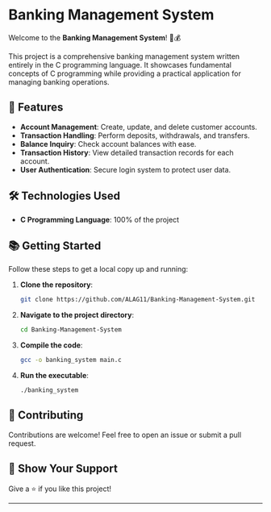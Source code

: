 # Banking Management System

Welcome to the **Banking Management System**! 💼💰

This project is a comprehensive banking management system written entirely in the C programming language. It showcases fundamental concepts of C programming while providing a practical application for managing banking operations.

## 🚀 Features

- **Account Management**: Create, update, and delete customer accounts.
- **Transaction Handling**: Perform deposits, withdrawals, and transfers.
- **Balance Inquiry**: Check account balances with ease.
- **Transaction History**: View detailed transaction records for each account.
- **User Authentication**: Secure login system to protect user data.

## 🛠 Technologies Used

- **C Programming Language**: 100% of the project

## 📚 Getting Started

Follow these steps to get a local copy up and running:

1. **Clone the repository**:
    ```bash
    git clone https://github.com/ALAG11/Banking-Management-System.git
    ```
2. **Navigate to the project directory**:
    ```bash
    cd Banking-Management-System
    ```
3. **Compile the code**:
    ```bash
    gcc -o banking_system main.c
    ```
4. **Run the executable**:
    ```bash
    ./banking_system
    ```

## 🤝 Contributing

Contributions are welcome! Feel free to open an issue or submit a pull request.

## 🌟 Show Your Support

Give a ⭐️ if you like this project!

---
